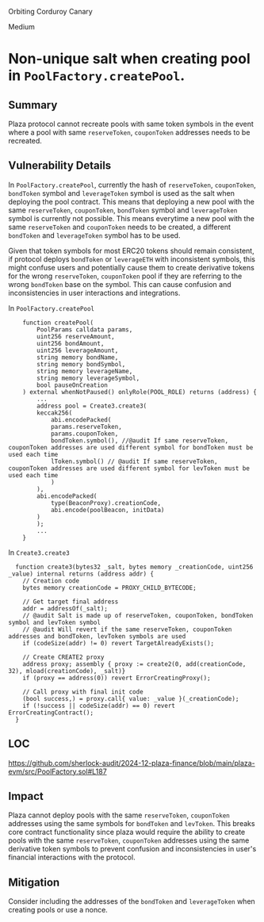 Orbiting Corduroy Canary

Medium

# Non-unique salt when creating pool in `PoolFactory.createPool`.

## Summary

Plaza protocol cannot recreate pools with same token symbols in the event where a pool with same `reserveToken`, `couponToken` addresses needs to be recreated.

## Vulnerability Details

In `PoolFactory.createPool`, currently the hash of `reserveToken`, `couponToken`, `bondToken` symbol and `leverageToken` symbol is used as the salt when deploying the pool contract. This means that deploying a new pool with the same `reserveToken`, `couponToken`, `bondToken` symbol and `leverageToken` symbol is currently not possible. This means everytime a new pool with the same `reserveToken` and `couponToken` needs to be created, a different `bondToken` and `leverageToken` symbol has to be used.

Given that token symbols for most ERC20 tokens should remain consistent, if protocol deploys `bondToken` or `leverageETH` with inconsistent symbols, this might confuse users and potentially cause them to create derivative tokens for the wrong `reserveToken`, `couponToken` pool if they are referring to the wrong `bondToken` base on the symbol. This can cause confusion and inconsistencies in user interactions and integrations.

In `PoolFactory.createPool`

```solidity
    function createPool(
        PoolParams calldata params,
        uint256 reserveAmount,
        uint256 bondAmount,
        uint256 leverageAmount,
        string memory bondName,
        string memory bondSymbol,
        string memory leverageName,
        string memory leverageSymbol,
        bool pauseOnCreation
    ) external whenNotPaused() onlyRole(POOL_ROLE) returns (address) {
        ...
        address pool = Create3.create3(
        keccak256(
            abi.encodePacked(
            params.reserveToken,
            params.couponToken,
            bondToken.symbol(), //@audit If same reserveToken, couponToken addresses are used different symbol for bondToken must be used each time
            lToken.symbol() // @audit If same reserveToken, couponToken addresses are used different symbol for levToken must be used each time
            )
        ),
        abi.encodePacked(
            type(BeaconProxy).creationCode,
            abi.encode(poolBeacon, initData)
        )
        );
        ...
    }
```

In `Create3.create3`

```solidity
  function create3(bytes32 _salt, bytes memory _creationCode, uint256 _value) internal returns (address addr) {
    // Creation code
    bytes memory creationCode = PROXY_CHILD_BYTECODE;

    // Get target final address
    addr = addressOf(_salt);
    // @audit Salt is made up of reserveToken, couponToken, bondToken symbol and levToken symbol
    // @audit Will revert if the same reserveToken, couponToken addresses and bondToken, levToken symbols are used
    if (codeSize(addr) != 0) revert TargetAlreadyExists();

    // Create CREATE2 proxy
    address proxy; assembly { proxy := create2(0, add(creationCode, 32), mload(creationCode), _salt)}
    if (proxy == address(0)) revert ErrorCreatingProxy();

    // Call proxy with final init code
    (bool success,) = proxy.call{ value: _value }(_creationCode);
    if (!success || codeSize(addr) == 0) revert ErrorCreatingContract();
  }
```

## LOC

https://github.com/sherlock-audit/2024-12-plaza-finance/blob/main/plaza-evm/src/PoolFactory.sol#L187

## Impact

Plaza cannot deploy pools with the same `reserveToken`, `couponToken` addresses using the same symbols for `bondToken` and `levToken`. This breaks core contract functionality since plaza would require the ability to create pools with the same `reserveToken`, `couponToken` addresses using the same derivative token symbols to prevent confusion and inconsistencies in user's financial interactions with the protocol.

## Mitigation

Consider including the addresses of the `bondToken` and `leverageToken` when creating pools or use a nonce.